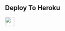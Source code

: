 

## Deploy To Heroku

<a href="https://heroku.com/deploy?template=https:/HashmiArzan123/github.com//PW-extractor-only12-">
     <img height="30px" src="https://img.shields.io/badge/Deploy%20To%20Heroku-blueviolet?style=for-the-badge&logo=heroku">
  </a>
